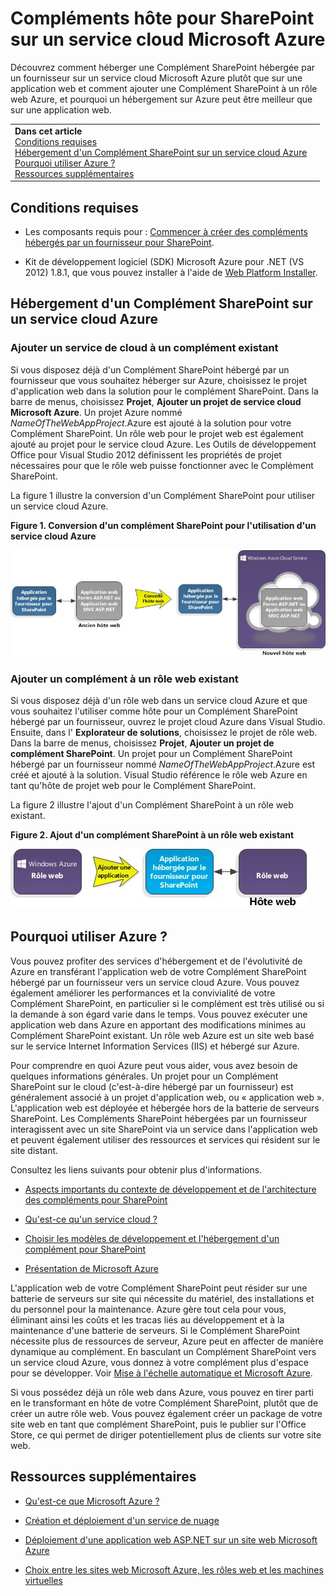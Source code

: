 

# Compléments hôte pour SharePoint sur un service cloud Microsoft Azure
Découvrez comment héberger une Complément SharePoint hébergée par un fournisseur sur un service cloud Microsoft Azure plutôt que sur une application web et comment ajouter une Complément SharePoint à un rôle web Azure, et pourquoi un hébergement sur Azure peut être meilleur que sur une application web.





|||
|:-----|:-----|
|**Dans cet article** <BR/> [Conditions requises](#SP15createselfhostapp_bk_prereq) <BR/> [Hébergement d'un Complément SharePoint sur un service cloud Azure](#SP15HostAzure_bk_HowTo) <BR/> [Pourquoi utiliser Azure ?](#SP15HostAzure_bk_Why) <BR/> [Ressources supplémentaires](#SP15Devapps_AddtionalResources)||
 

## Conditions requises
<a name="SP15createselfhostapp_bk_prereq"> </a>


- Les composants requis pour :  [Commencer à créer des compléments hébergés par un fournisseur pour SharePoint](get-started-creating-provider-hosted-sharepoint-add-ins.md).


- Kit de développement logiciel (SDK) Microsoft Azure pour .NET (VS 2012) 1.8.1, que vous pouvez installer à l'aide de  [Web Platform Installer](http://www.microsoft.com/web/downloads/platform.aspx).



## Hébergement d'un Complément SharePoint sur un service cloud Azure
<a name="SP15HostAzure_bk_HowTo"> </a>


### Ajouter un service de cloud à un complément existant

Si vous disposez déjà d'un Complément SharePoint hébergé par un fournisseur que vous souhaitez héberger sur Azure, choisissez le projet d'application web dans la solution pour le complément SharePoint. Dans la barre de menus, choisissez **Projet**, **Ajouter un projet de service cloud Microsoft Azure**. Un projet Azure nommé  _NameOfTheWebAppProject_.Azure est ajouté à la solution pour votre Complément SharePoint. Un rôle web pour le projet web est également ajouté au projet pour le service cloud Azure. Les Outils de développement Office pour Visual Studio 2012 définissent les propriétés de projet nécessaires pour que le rôle web puisse fonctionner avec le Complément SharePoint.



La figure 1 illustre la conversion d'un Complément SharePoint pour utiliser un service cloud Azure.




**Figure 1. Conversion d'un complément SharePoint pour l'utilisation d'un service cloud Azure**








![Conversion d'une application pour SharePoint en vue de l'utilisation du rôle web Microsoft Azure](images/SP_15_App_ConvertAppToWebRole.jpg)












### Ajouter un complément à un rôle web existant

Si vous disposez déjà d'un rôle web dans un service cloud Azure et que vous souhaitez l'utiliser comme hôte pour un Complément SharePoint hébergé par un fournisseur, ouvrez le projet cloud Azure dans Visual Studio. Ensuite, dans l' **Explorateur de solutions**, choisissez le projet de rôle web. Dans la barre de menus, choisissez **Projet**, **Ajouter un projet de complément SharePoint**. Un projet pour un Complément SharePoint hébergé par un fournisseur nommé  _NameOfTheWebAppProject_.Azure est créé et ajouté à la solution. Visual Studio référence le rôle web Azure en tant qu'hôte de projet web pour le Complément SharePoint.



La figure 2 illustre l'ajout d'un Complément SharePoint à un rôle web existant.




**Figure 2. Ajout d'un complément SharePoint à un rôle web existant**








![Ajout d'une application pour SharePoint à un rôle web existant](images/SP_15_App_AddAppToWebRole.jpg)












## Pourquoi utiliser Azure ?
<a name="SP15HostAzure_bk_Why"> </a>

Vous pouvez profiter des services d'hébergement et de l'évolutivité de Azure en transférant l'application web de votre Complément SharePoint hébergé par un fournisseur vers un service cloud Azure. Vous pouvez également améliorer les performances et la convivialité de votre Complément SharePoint, en particulier si le complément est très utilisé ou si la demande à son égard varie dans le temps. Vous pouvez exécuter une application web dans Azure en apportant des modifications minimes au Complément SharePoint existant. Un rôle web Azure est un site web basé sur le service Internet Information Services (IIS) et hébergé sur Azure. 



Pour comprendre en quoi Azure peut vous aider, vous avez besoin de quelques informations générales. Un projet pour un Complément SharePoint sur le cloud (c'est-à-dire hébergé par un fournisseur) est généralement associé à un projet d'application web, ou « application web ». L'application web est déployée et hébergée hors de la batterie de serveurs SharePoint. Les Compléments SharePoint hébergées par un fournisseur interagissent avec un site SharePoint via un service dans l'application web et peuvent également utiliser des ressources et services qui résident sur le site distant.



Consultez les liens suivants pour obtenir plus d'informations.




-  [Aspects importants du contexte de développement et de l'architecture des compléments pour SharePoint](important-aspects-of-the-sharepoint-add-in-architecture-and-development-landscap.md)


-  [Qu'est-ce qu'un service cloud ?](http://www.windowsazure.com/fr-fr/manage/services/cloud-services/what-is-a-cloud-service/)


-  [Choisir les modèles de développement et l'hébergement d'un complément pour SharePoint](choose-patterns-for-developing-and-hosting-your-sharepoint-add-in.md)


-  [Présentation de Microsoft Azure](http://www.windowsazure.com/fr-fr/develop/net/fundamentals/intro-to-windows-azure/)


L'application web de votre Complément SharePoint peut résider sur une batterie de serveurs sur site qui nécessite du matériel, des installations et du personnel pour la maintenance. Azure gère tout cela pour vous, éliminant ainsi les coûts et les tracas liés au développement et à la maintenance d'une batterie de serveurs. Si le Complément SharePoint nécessite plus de ressources de serveur, Azure peut en affecter de manière dynamique au complément. En basculant un Complément SharePoint vers un service cloud Azure, vous donnez à votre complément plus d'espace pour se développer. Voir  [Mise à l'échelle automatique et Microsoft Azure](http://msdn.microsoft.com/fr-fr/library/hh680945%28v=pandp.50%29.aspx).



Si vous possédez déjà un rôle web dans Azure, vous pouvez en tirer parti en le transformant en hôte de votre Complément SharePoint, plutôt que de créer un autre rôle web. Vous pouvez également créer un package de votre site web en tant que complément SharePoint, puis le publier sur l'Office Store, ce qui permet de diriger potentiellement plus de clients sur votre site web.




## Ressources supplémentaires
<a name="SP15Devapps_AddtionalResources"> </a>


-  [Qu'est-ce que Microsoft Azure ?](http://www.windowsazure.com/fr-fr/documentation/)


-  [Création et déploiement d'un service de nuage](http://www.windowsazure.com/fr-fr/manage/services/cloud-services/how-to-create-and-deploy-a-cloud-service/)


-  [Déploiement d'une application web ASP.NET sur un site web Microsoft Azure](http://www.windowsazure.com/fr-fr/develop/net/tutorials/get-started/)


-  [Choix entre les sites web Microsoft Azure, les rôles web et les machines virtuelles](http://dotnetthread.com/articles/30-Choosing-between-Windows-Azure-Web-Sites-Web-Roles-and-VMs.aspx)

  